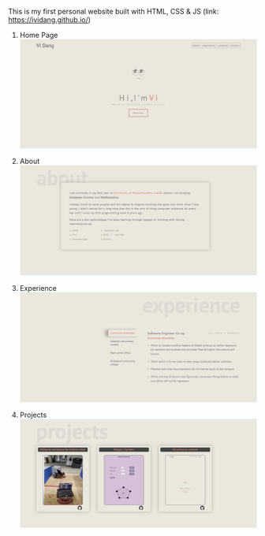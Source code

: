 This is my first personal website built with HTML, CSS & JS (link: https://ividang.github.io/)

1. Home Page
![image info](./images/home-page.png)

2. About
![image info](./images/about-page.png)

3. Experience
![image info](./images/experience-page.png)

4. Projects
![image info](./images/project-page.png)
